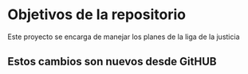 # Objetivos de la repositorio

Este proyecto se encarga de manejar los planes de la liga de la justicia


## Estos cambios son nuevos desde GitHUB
